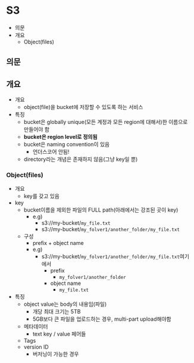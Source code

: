 # S3

- 의문
- 개요
  - Object(files)

## 의문

## 개요

- 개요
  - object(file)을 bucket에 저장할 수 있도록 하는 서비스
- 특징
  - bucket은 globally unique(모든 계정과 모든 region에 대해서)한 이름으로 만들어야 함
  - **bucket은 region level로 정의됨**
  - bucket은 naming convention이 있음
    - 언더스코어 안됨!
  - directory라는 개념은 존재하지 않음(그냥 key일 뿐)

### Object(files)

- 개요
  - key를 갖고 있음
- key
  - bucket이름을 제외한 파일의 FULL path(아래에서는 강조된 곳이 key)
    - e.g)
      - s3://my-bucket/`my_file.txt`
      - s3://my-bucket/`my_folver1/another_folder/my_file.txt`
  - 구성
    - prefix + object name
    - e.g)
      - s3://my-bucket/`my_folver1/another_folder/my_file.txt`여기에서
        - prefix
          - `my_folver1/another_folder`
        - object name
          - `my_file.txt`
- 특징
  - object value는 body의 내용임(파일)
    - 개당 최대 크기는 5TB
    - 5GB보다 큰 파일을 업로드하는 경우, multi-part upload해야함
  - 메타데이터
    - text key / value 페어들
  - Tags
  - version ID
    - 버저닝이 가능한 경우
